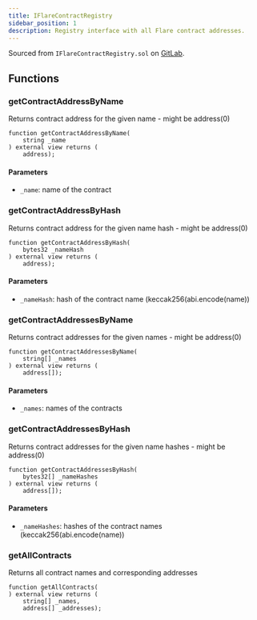 ```yaml
---
title: IFlareContractRegistry
sidebar_position: 1
description: Registry interface with all Flare contract addresses.
---
```


Sourced from `IFlareContractRegistry.sol` on [GitLab](https://gitlab.com/flarenetwork/flare-smart-contracts/-/blob/master/contracts/userInterfaces/IFlareContractRegistry.sol).

## Functions

### getContractAddressByName

Returns contract address for the given name - might be address(0)

```solidity
function getContractAddressByName(
    string _name
) external view returns (
    address);
```

#### Parameters

- `_name`: name of the contract

### getContractAddressByHash

Returns contract address for the given name hash - might be address(0)

```solidity
function getContractAddressByHash(
    bytes32 _nameHash
) external view returns (
    address);
```

#### Parameters

- `_nameHash`: hash of the contract name (keccak256(abi.encode(name))

### getContractAddressesByName

Returns contract addresses for the given names - might be address(0)

```solidity
function getContractAddressesByName(
    string[] _names
) external view returns (
    address[]);
```

#### Parameters

- `_names`: names of the contracts

### getContractAddressesByHash

Returns contract addresses for the given name hashes - might be address(0)

```solidity
function getContractAddressesByHash(
    bytes32[] _nameHashes
) external view returns (
    address[]);
```

#### Parameters

- `_nameHashes`: hashes of the contract names (keccak256(abi.encode(name))

### getAllContracts

Returns all contract names and corresponding addresses

```solidity
function getAllContracts(
) external view returns (
    string[] _names,
    address[] _addresses);
```
